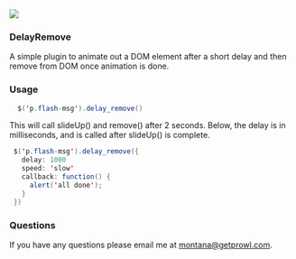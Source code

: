 <img src="http://www.montanamendy.com/deer.png/">

### DelayRemove

A simple plugin to animate out a DOM element after a short delay and then remove from DOM once animation is done.

### Usage

```Java
  $('p.flash-msg').delay_remove()
  ```

  This will call slideUp() and remove() after 2 seconds. Below, the delay is in milliseconds, and is called after slideUp() is complete.
 ```Java
  $('p.flash-msg').delay_remove({
    delay: 1000 
    speed: 'slow'
    callback: function() {
      alert('all done');
    }
  })
```

### Questions 

If you have any questions please email me at montana@getprowl.com.

